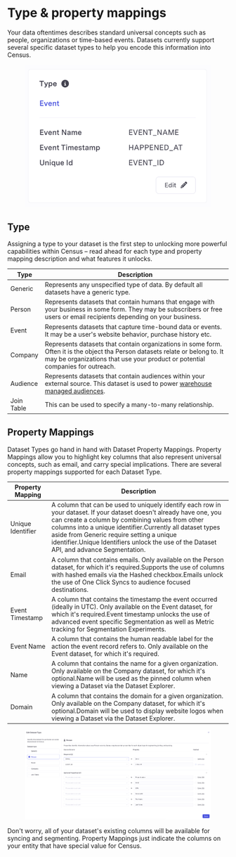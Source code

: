 # Type & property mappings

Your data oftentimes describes standard universal concepts such as people, organizations or time-based events. Datasets currently support several specific dataset types to help you encode this information into Census.

<figure><img src="../../.gitbook/assets/image (3) (1) (1) (1).png" alt=""><figcaption></figcaption></figure>

## Type

Assigning a type to your dataset is the first step to unlocking more powerful capabilities within Census – read ahead for each type and property mapping description and what features it unlocks.

| Type | Description |
| ---- | ---- |
| Generic | Represents any unspecified type of data. By default all datasets have a generic type. |
| Person | Represents datasets that contain humans that engage with your business in some form. They may be subscribers or free users or email recipients depending on your business. |
| Event | Represents datasets that capture time-bound data or events. It may be a user's website behavior, purchase history etc. |
| Company | Represents datasets that contain organizations in some form. Often it is the object tha Person datasets relate or belong to. It may be organizations that use your product or potential companies for outreach. |
| Audience | Represents datasets that contain audiences within your external source. This dataset is used to power [warehouse managed audiences](../../basics/audience-hub/warehouse-managed-audiences.md). |
| Join Table | This can be used to specify a many-to-many relationship.  |

## Property Mappings

Dataset Types go hand in hand with Dataset Property Mappings. Property Mappings allow you to highlight key columns that also represent universal concepts, such as email, and carry special implications. There are several property mappings supported for each Dataset Type.

| Property Mapping | Description |
|---|---|
| Unique Identifier | A column that can be used to uniquely identify each row in your dataset. If your dataset doesn't already have one, you can create a column by combining values from other columns into a unique identifier.Currently all dataset types aside from Generic require setting a unique identifier.Unique Identifiers unlock the use of the Dataset API, and advance Segmentation. |
| Email | A column that contains emails. Only available on the Person dataset, for which it's required.Supports the use of columns with hashed emails via the Hashed checkbox.Emails unlock the use of One Click Syncs to audience focused destinations. |
| Event Timestamp | A column that contains the timestamp the event occurred (ideally in UTC). Only available on the Event dataset, for which it's required.Event timestamp unlocks the use of advanced event specific Segmentation as well as Metric tracking for Segmentation Experiments. |
| Event Name | A column that contains the human readable label for the action the event record refers to. Only available on the Event dataset, for which it's required. |
| Name | A column that contains the name for a given organization. Only available on the Company dataset, for which it's optional.Name will be used as the pinned column when viewing a Dataset via the Dataset Explorer. |
| Domain | A column that contains the domain for a given organization. Only available on the Company dataset, for which it's optional.Domain will be used to display website logos when viewing a Dataset via the Dataset Explorer. |

<figure><img src="../../.gitbook/assets/image (4) (1).png" alt=""><figcaption></figcaption></figure>

Don't worry, all of your dataset's existing columns will be available for syncing and segmenting. Property Mappings just indicate the columns on your entity that have special value for Census.
